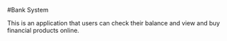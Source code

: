 #Bank System

This is an application that users can check their balance and view and buy financial products online.

